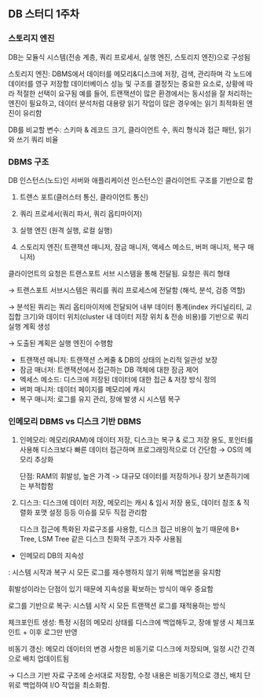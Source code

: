 ## DB 스터디 1주차

### 스토리지 엔진

DB는 모듈식 시스템(전송 계층, 쿼리 프로세서, 실행 엔진, 스토리지 엔진)으로 구성됨

스토리지 엔진: DBMS에서 데이터를 메모리&디스크에 저장, 검색, 관리하며 각 노드에 데이터를 영구 저장함 
데이터베이스 성능 및 구조를 결정짓는 중요한 요소로, 상황에 따라 적절한 선택이 요구됨
예를 들어, 트랜잭션이 많은 환경에서는 동시성을 잘 처리하는 엔진이 필요하고, 데이터 분석처럼 대용량 읽기 작업이 많은 경우에는 읽기 최적화된 엔진이 유리함

DB를 비교할 변수: 스키마 & 레코드 크기, 클라이언트 수, 쿼리 형식과 접근 패턴, 읽기와 쓰기 쿼리 비율 

### DBMS 구조

DB 인스턴스(노드)인 서버와 애플리케이션 인스턴스인 클라이언트 구조를 기반으로 함

1. 트랜스 포트(클러스터 통신, 클라이언트 통신)
2. 쿼리 프로세서(쿼리 파서, 쿼리 옵티마이저)

3. 실행 엔진 (원격 실행, 로컬 실행)
4. 스토리지 엔진( 트랜잭션 매니저, 잠금 매니저, 액세스 메소드, 버퍼 매니저, 복구 매니저)

클라이언트의 요청은 트랜스포트 서브 시스템을 통해 전달됨. 요청은 쿼리 형태

→ 트랜스포트 서브시스템은 쿼리를 쿼리 프로세스에 전달함 (해석, 분석, 검증 역할)

→ 분석된 쿼리는 쿼리 옵티마이저에 전달되어 내부 데이터 통계(index 카디널리티, 교집합 크기)와 데이터 위치(cluster 내 데이터 저장 위치 & 전송 비용)를 기반으로 쿼리 실행 계획 생성

→ 도출된 계획은 실행 엔진이 수행함

- 트랜잭션 매니저: 트랜잭션 스케줄 & DB의 상태의 논리적 일관성 보장
- 잠금 매너저: 트랜잭션에서 접근하는 DB 객체에 대한 잠금 제어
- 엑세스 메소드: 디스크에 저장된 데이터에 대한 접근 & 저장 방식 정의
- 버퍼 매니저: 데이터 페이지를 메모리에 캐시
- 복구 매니저: 로그를 유지 관리, 장애 발생 시 시스템 복구

### 인메모리 DBMS vs 디스크 기반 DBMS

1. 인메모리: 메모리(RAM)에 데이터 저장, 디스크는 복구 & 로그 저장 용도, 포인터를 사용해 디스크보다 빠른 데이터 접근하며 프로그래밍적으로 더 간단함 → OS의 메모리 추상화
    
    단점: RAM의 휘발성, 높은 가격 -> 대규모 데이터를 저장하거나 장기 보존하기에는 부적합함
    
2. 디스크: 디스크에 데이터 저장, 메모리는 캐시 & 임시 저장 용도, 데이터 참조 & 직렬화 포맷 설정 등등 이슈를 모두 직접 관리함
    
    디스크 접근에 특화된 자료구조를 사용함, 디스크 접근 비용이 높기 때문에 B+ Tree, LSM Tree 같은 디스크 친화적 구조가 자주 사용됨
    
- 인메모리 DB의 지속성

: 시스템 시작과 복구 시 모든 로그를 재수행하지 않기 위해 백업본을 유지함 

휘발성이라는 단점이 있기 때문에 지속성을 확보하는 방식이 매우 중요함

로그를 기반으로 복구: 시스템 시작 시 모든 트랜잭션 로그를 재적용하는 방식

체크포인트 생성: 특정 시점의 메모리 상태를 디스크에 백업해두고, 장애 발생 시 체크포인트 + 이후 로그만 반영

비동기 갱신: 메모리 데이터의 변경 사항은 비동기로 디스크에 저장되며, 일정 시간 간격으로 배치 업데이트됨

→ 디스크 기반 자료 구조에 순서대로 저장함, 수정 내용은 비동기적으로 갱신, 배치 단위로 백업하여 I/O 작업을 최소화함.